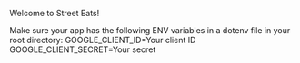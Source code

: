 Welcome to Street Eats!

Make sure your app has the following ENV variables in a dotenv file in your root directory: 
GOOGLE_CLIENT_ID=Your client ID
GOOGLE_CLIENT_SECRET=Your secret